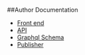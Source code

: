 ##Author Documentation

- [Front end](/eq-author/README.md)
- [API](/eq-author-api/README.md)
- [Graphql Schema](/eq-author-graphql-schema/README.md)
- [Publisher](/eq-publisher/README.md)
